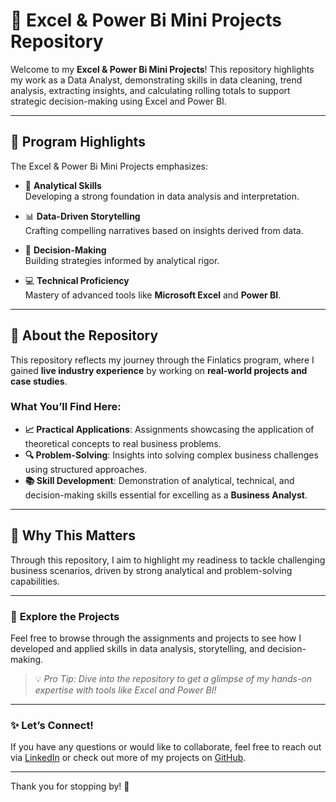 # 🚀 **Excel & Power Bi Mini Projects Repository**  

Welcome to my **Excel & Power Bi Mini Projects**! This repository highlights my work as a Data Analyst, demonstrating skills in data cleaning, trend analysis, extracting insights, and calculating rolling totals to support strategic decision-making using Excel and Power BI.

---

## 🌟 **Program Highlights**

The Excel & Power Bi Mini Projects emphasizes:

- 🧠 **Analytical Skills**  
  Developing a strong foundation in data analysis and interpretation.

- 📊 **Data-Driven Storytelling**  
  Crafting compelling narratives based on insights derived from data.

- 🧩 **Decision-Making**  
  Building strategies informed by analytical rigor.

- 💻 **Technical Proficiency**  
  Mastery of advanced tools like **Microsoft Excel** and **Power BI**.

---

## 📂 **About the Repository**

This repository reflects my journey through the Finlatics program, where I gained **live industry experience** by working on **real-world projects and case studies**.  

### What You’ll Find Here:
- **📈 Practical Applications**: Assignments showcasing the application of theoretical concepts to real business problems.  
- **🔍 Problem-Solving**: Insights into solving complex business challenges using structured approaches.  
- **📚 Skill Development**: Demonstration of analytical, technical, and decision-making skills essential for excelling as a **Business Analyst**.

---

## 🎯 **Why This Matters**

Through this repository, I aim to highlight my readiness to tackle challenging business scenarios, driven by strong analytical and problem-solving capabilities.

---

### 📌 **Explore the Projects**
Feel free to browse through the assignments and projects to see how I developed and applied skills in data analysis, storytelling, and decision-making.

> 💡 *Pro Tip: Dive into the repository to get a glimpse of my hands-on expertise with tools like Excel and Power BI!*

---

### ✨ **Let’s Connect!**
If you have any questions or would like to collaborate, feel free to reach out via [LinkedIn](www.linkedin.com/in/vinitgolani) or check out more of my projects on [GitHub](https://github.com/Vinitgolani/).

---

Thank you for stopping by! 🙌
